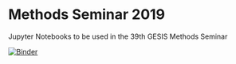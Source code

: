 # Methods Seminar 2019

Jupyter Notebooks to be used in the 39th GESIS Methods Seminar

[![Binder](https://notebooks.gesis.org/binder/badge.svg)](https://notebooks.gesis.org/binder/v2/gh/gesiscss/methods_seminar_2019/master)
